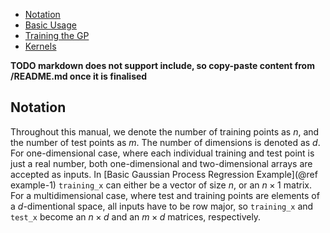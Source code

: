 * [Notation](@ref)
* [Basic Usage](@ref)
* [Training the GP](@ref)
* [Kernels](@ref)

**TODO markdown does not support include, so copy-paste content from /README.md once it is finalised**


## Notation

Throughout this manual, we denote the number of training points as $n$, and the number of
test points as $m$. The number of dimensions is denoted as $d$. For one-dimensional case, where each individual training and test point
is just a real number, both one-dimensional and two-dimensional arrays are accepted
as inputs. In [Basic Gaussian Process Regression Example](@ref example-1) `training_x` can either be a vector of size $n$, or an $n \times 1$
matrix. For a multidimensional case, where test and training points are elements of a
$d$-dimentional space, all inputs have to be row major, so `training_x` and `test_x` become
an $n \times d$ and an $m \times d$ matrices, respectively.
